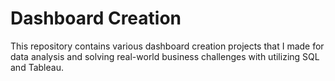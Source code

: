 # Dashboard Creation
This repository contains various dashboard creation projects that I made for data analysis and solving real-world business challenges with utilizing SQL and Tableau.
